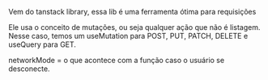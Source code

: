 
Vem do tanstack library, essa lib é uma ferramenta ótima para requisições

Ele usa o conceito de mutações, ou seja qualquer ação que não é listagem. Nesse caso, temos um useMutation para POST, PUT, PATCH, DELETE e useQuery para GET.


networkMode = o que acontece com a função caso o usuário se desconecte.